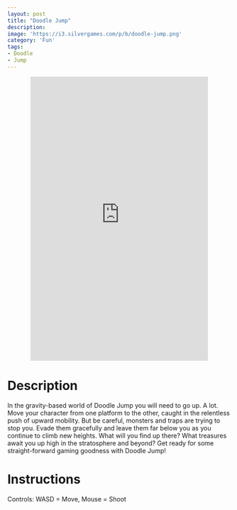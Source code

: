 ```yaml
---
layout: post
title: "Doodle Jump"
description:  
image: 'https://i3.silvergames.com/p/b/doodle-jump.png'
category: 'Fun'
tags:
- Doodle
- Jump
---
```


<center><iframe src="https://www.silvergames.com/en/doodle-jump/iframe" width="400" height="640" style="margin:0;padding:0;border:0"></iframe></center>

# Description

In the gravity-based world of Doodle Jump you will need to go up. A lot. Move your character from one platform to the other, caught in the relentless push of upward mobility. But be careful, monsters and traps are trying to stop you. Evade them gracefully and leave them far below you as you continue to climb new heights. What will you find up there? What treasures await you up high in the stratosphere and beyond? Get ready for some straight-forward gaming goodness with Doodle Jump!

# Instructions

Controls: WASD = Move, Mouse = Shoot
